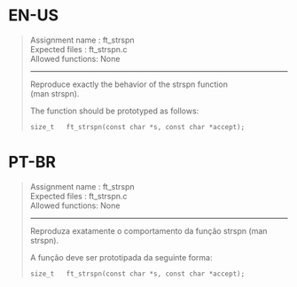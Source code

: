 # EN-US

> Assignment name	: ft_strspn   
> Expected files	: ft_strspn.c   
> Allowed functions: None   
> 
> ---------------------------------------------------------------   
> 
> Reproduce exactly the behavior of the strspn function   
> (man strspn).   
> 
> The function should be prototyped as follows:   
> 
> `size_t	ft_strspn(const char *s, const char *accept);`   

# PT-BR

> Assignment name	: ft_strspn   
> Expected files	: ft_strspn.c   
> Allowed functions: None   
> 
> ---------------------------------------------------------------   
> 
> Reproduza exatamente o comportamento da função strspn (man strspn).   
> 
> A função deve ser prototipada da seguinte forma:   
> 
> `size_t	ft_strspn(const char *s, const char *accept);`   
